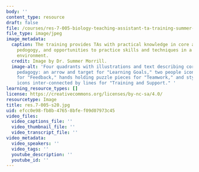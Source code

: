 ```yaml
---
body: ''
content_type: resource
draft: false
file: /courses/res-7-005-biology-teaching-assistant-ta-training-summer-2020/res7-005-s20.jpg
file_type: image/jpeg
image_metadata:
  caption: The training provides TAs with practical knowledge in core areas of Biology
    pedogogy, and opportunities to practice skills and techniques in a supportive
    environment.
  credit: Image by Dr. Summer Morrill.
  image-alt: 'Four quadrants with illustrations and text describing core areas of
    pedagogy: an arrow and target for "Learning Goals," two people icons in conversation
    for "Feedback," hands holding puzzle pieces for "Teamwork," and stylized people
    icons inter-connected by lines for "Training and Support." '
learning_resource_types: []
license: https://creativecommons.org/licenses/by-nc-sa/4.0/
resourcetype: Image
title: res.7-005-s20.jpg
uid: efcc0e98-fb8b-4765-8bfe-f09d07973c45
video_files:
  video_captions_file: ''
  video_thumbnail_file: ''
  video_transcript_file: ''
video_metadata:
  video_speakers: ''
  video_tags: ''
  youtube_description: ''
  youtube_id: ''
---
```

